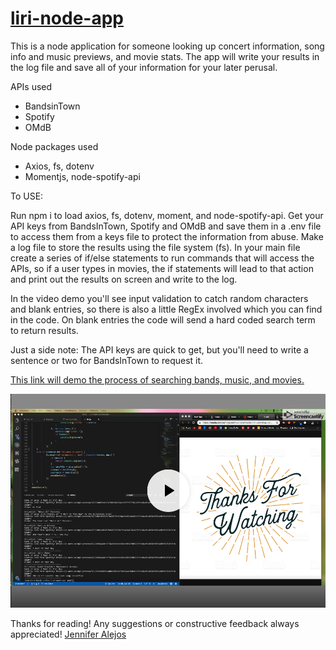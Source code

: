 # [liri-node-app](https://drive.google.com/file/d/1L-5UOmtUHh4QRJBP9LIeDQTlCYjDvqQK/view)

This is a node application for someone looking up concert information, song info and music previews, and movie stats. The app will write your results in the log file and save all of your information for your later perusal.

APIs used
* BandsinTown
* Spotify
* OMdB

Node packages used
* Axios, fs, dotenv
* Momentjs, node-spotify-api

To USE:

Run npm i to load axios, fs, dotenv, moment, and node-spotify-api. Get your API keys from BandsInTown, Spotify and OMdB and save them in a .env file to access them from a keys file to protect the information from abuse. Make a log file to store the results using the file system (fs). In your main file create a series of if/else statements to run commands that will access the APIs, so if a user types in movies, the if statements will lead to that action and print out the results on screen and write to the log.

In the video demo you'll see input validation to catch random characters and blank entries, so there is also a little RegEx involved which you can find in the code. On blank entries the code will send a hard coded search term to return results.

Just a side note: The API keys are quick to get, but you'll need to write a sentence or two for BandsInTown to request it.

[This link will demo the process of searching bands, music, and movies.](https://drive.google.com/file/d/1L-5UOmtUHh4QRJBP9LIeDQTlCYjDvqQK/view)


![Liri Project Image](/assets/images/node_screencast_img.png)


Thanks for reading! Any suggestions or constructive feedback always appreciated!
[Jennifer Alejos](http://www.jenalejos.com)
